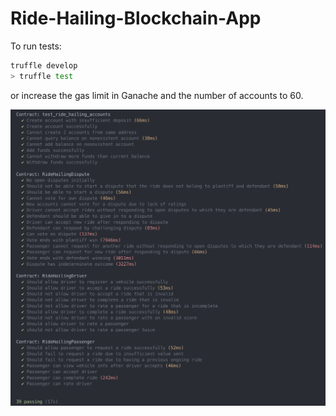 # Ride-Hailing-Blockchain-App

To run tests:

```bash
truffle develop
> truffle test
```

or increase the gas limit in Ganache and the number of accounts to 60.

![test results](test_results.png)
